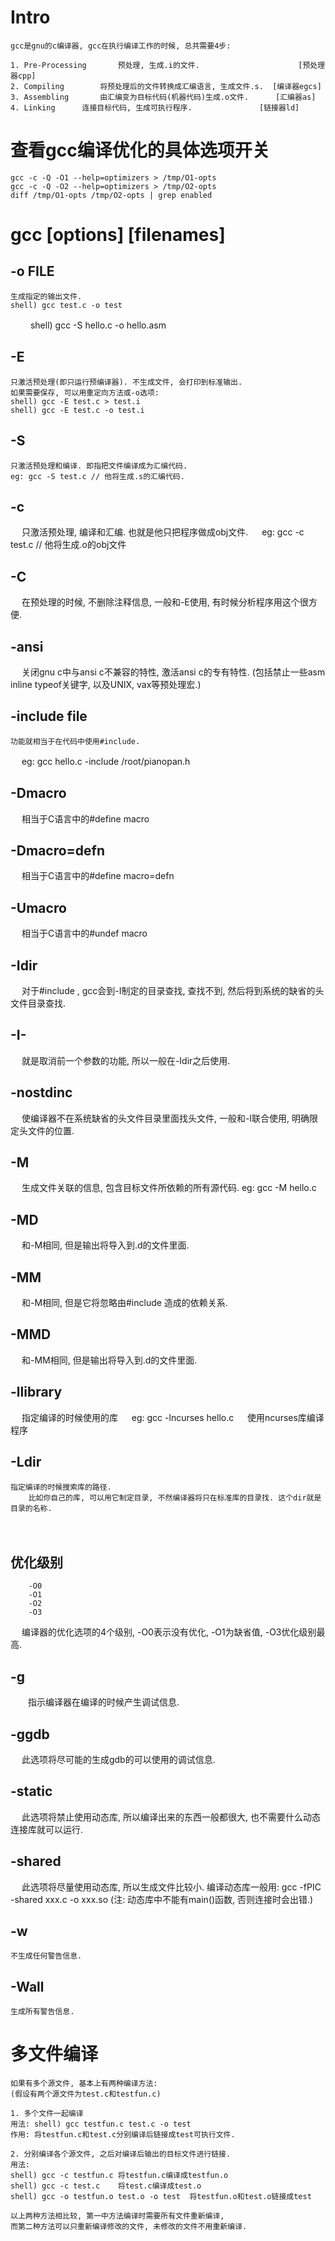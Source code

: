 # Intro
    gcc是gnu的c编译器, gcc在执行编译工作的时候, 总共需要4步:

	1. Pre-Processing   	预处理, 生成.i的文件.                      [预处理器cpp] 
	2. Compiling		将预处理后的文件转换成汇编语言, 生成文件.s.  [编译器egcs] 
	3. Assembling 		由汇编变为目标代码(机器代码)生成.o文件.	    [汇编器as] 
	4. Linking 		连接目标代码, 生成可执行程序.               [链接器ld] 


# 查看gcc编译优化的具体选项开关
    gcc -c -Q -O1 --help=optimizers > /tmp/O1-opts
    gcc -c -Q -O2 --help=optimizers > /tmp/O2-opts
    diff /tmp/O1-opts /tmp/O2-opts | grep enabled


# gcc [options] [filenames] 
## -o FILE
    生成指定的输出文件. 
	shell) gcc test.c -o test
　　    shell) gcc -S hello.c -o hello.asm

## -E
    只激活预处理(即只运行预编译器). 不生成文件, 会打印到标准输出. 
    如果需要保存, 可以用重定向方法或-o选项:
    shell) gcc -E test.c > test.i
    shell) gcc -E test.c -o test.i

## -S
    只激活预处理和编译. 即指把文件编译成为汇编代码.
    eg: gcc -S test.c // 他将生成.s的汇编代码.

## -c 
　	只激活预处理, 编译和汇编. 也就是他只把程序做成obj文件.
　	eg: gcc -c test.c // 他将生成.o的obj文件

## -C 
　	在预处理的时候, 不删除注释信息, 一般和-E使用, 有时候分析程序用这个很方便. 
　　	
## -ansi 
　	关闭gnu c中与ansi c不兼容的特性, 激活ansi c的专有特性.
    (包括禁止一些asm inline typeof关键字, 以及UNIX, vax等预处理宏.)

## -include file 
    功能就相当于在代码中使用#include.
　	eg: gcc hello.c -include /root/pianopan.h 
　　 
## -Dmacro 
　	相当于C语言中的#define macro 
## -Dmacro=defn 
　	相当于C语言中的#define macro=defn 
## -Umacro 
　	相当于C语言中的#undef macro 

## -Idir 
　	对于#include <file>, gcc会到-I制定的目录查找, 查找不到, 然后将到系统的缺省的头文件目录查找.
## -I- 
　	就是取消前一个参数的功能, 所以一般在-Idir之后使用.
　　 
## -nostdinc 
　	使编译器不在系统缺省的头文件目录里面找头文件, 一般和-I联合使用, 明确限定头文件的位置.
　　 　 
## -M 
　	生成文件关联的信息, 包含目标文件所依赖的所有源代码.
    eg: gcc -M hello.c 
## -MD 
　	和-M相同, 但是输出将导入到.d的文件里面.
## -MM 
　	和-M相同, 但是它将忽略由#include <file>造成的依赖关系.
## -MMD 
　	和-MM相同, 但是输出将导入到.d的文件里面.
　　 
## -llibrary 
　	指定编译的时候使用的库 
　	eg: gcc -lncurses hello.c 
　	使用ncurses库编译程序 
　　 
## -Ldir 
	指定编译的时候搜索库的路径.
    	比如你自己的库, 可以用它制定目录, 不然编译器将只在标准库的目录找. 这个dir就是目录的名称.
　　 
## 优化级别
    	-O0 
    	-O1 
    	-O2 
    	-O3 
　	编译器的优化选项的4个级别, -O0表示没有优化, -O1为缺省值, -O3优化级别最高.　 

## -g 
　　指示编译器在编译的时候产生调试信息.
## -ggdb 
　	此选项将尽可能的生成gdb的可以使用的调试信息. 

## -static 
　	此选项将禁止使用动态库, 所以编译出来的东西一般都很大, 也不需要什么动态连接库就可以运行.
## -shared
　	此选项将尽量使用动态库, 所以生成文件比较小. 
    编译动态库一般用: gcc -fPIC -shared xxx.c -o xxx.so (注: 动态库中不能有main()函数, 否则连接时会出错.)

## -w 
    不生成任何警告信息.
## -Wall 
    生成所有警告信息.


# 多文件编译
	如果有多个源文件, 基本上有两种编译方法:
	(假设有两个源文件为test.c和testfun.c)

	1. 多个文件一起编译
	用法: shell) gcc testfun.c test.c -o test
	作用: 将testfun.c和test.c分别编译后链接成test可执行文件.

	2. 分别编译各个源文件, 之后对编译后输出的目标文件进行链接.
	用法:
	shell) gcc -c testfun.c 将testfun.c编译成testfun.o
	shell) gcc -c test.c    将test.c编译成test.o
	shell) gcc -o testfun.o test.o -o test  将testfun.o和test.o链接成test 

	以上两种方法相比较, 第一中方法编译时需要所有文件重新编译,
	而第二种方法可以只重新编译修改的文件, 未修改的文件不用重新编译.
